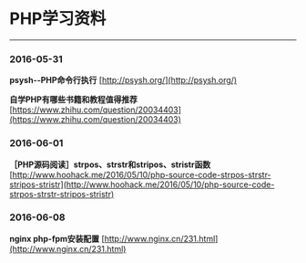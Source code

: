 # PHP学习资料

---

### 2016-05-31
**psysh--PHP命令行执行**	[http://psysh.org/](http://psysh.org/)

**自学PHP有哪些书籍和教程值得推荐**		[https://www.zhihu.com/question/20034403](https://www.zhihu.com/question/20034403)

### 2016-06-01
**［PHP源码阅读］strpos、strstr和stripos、stristr函数**	[http://www.hoohack.me/2016/05/10/php-source-code-strpos-strstr-stripos-stristr](http://www.hoohack.me/2016/05/10/php-source-code-strpos-strstr-stripos-stristr)

### 2016-06-08
**nginx php-fpm安装配置**		[http://www.nginx.cn/231.html](http://www.nginx.cn/231.html)
